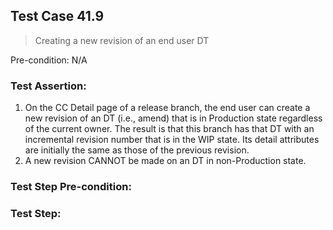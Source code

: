 ## Test Case 41.9

> Creating a new revision of an end user DT

Pre-condition: N/A



### Test Assertion:

1. On the CC Detail page of a release branch, the end user can create a new revision of an DT (i.e., amend) that is in Production state regardless of the current owner. The result is that this branch has that DT with an incremental revision number that is in the WIP state.  Its detail attributes are initially the same as those of the previous revision.
2. A new revision CANNOT be made on an DT in non-Production state.

### Test Step Pre-condition:



### Test Step: